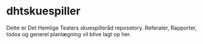 # dhtskuespiller
Dette er Det Hemlige Teaters skuespilleråd reposetory.
Referater, Rapporter, todos og generel planlægning vil blive lagt op her.
